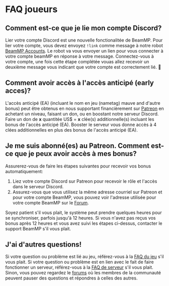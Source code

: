 # FAQ joueurs

## Comment est-ce que je lie mon compte Discord?
Lier votre compte Discord est une nouvelle fonctionalitée de BeamMP. Pour lier votre compte, vous devez envoyez `!link` comme message à notre robot [BeamMP Accounts](https://discordapp.com/channels/@me/1201234743568634026/).
Le robot va vous envoyer un lien pour vous connecter à votre compte beamMP en réponse à votre message. Connectez-vous à votre compte, une fois cette étape complétée vouas allez recevoir un deuxième message vous indicant que votre compte est correctement lié. 🎉

## Comment avoir accès à l'accès anticipé (early acces)?

L'accès anticipé (EA) (incluant le nom en jeu (nametag) mauve and d'autre bonus) peut être obtenus en nous supportant financièrement sur [Patreon](https://patreon.com/BeamMP) en achetant un niveau, faisant un don, ou en boostant notre serveur Discord.
Faire un don de **x** quantitée US$ = **x** clée(s) additionnelle(s) incluant les bonus de l'accès anticipé (EA).
Booster le serveur vous donne accès à 4 clées additionnelles en plus des bonus de l'accès anticipé (EA).

## Je me suis abonné(es) au Patreon. Comment est-ce que je peux avoir accès à mes bonus?

Assurerez-vous de faire les étapes suivantes pour recevoir vos bonus automatiquement:

1. Liez votre compte Discord sur Patreon pour recevoir le rôle et l'accès dans le serveur Discord.
2. Assurez-vous que vous utilisez la même adresse courriel sur Patreon et pour votre compte BeamMP, vous pouvez voir l'adresse utilisée pour votre compte BeamMP sur le [Forum](https://forum.beammp.com/).

Soyez patient s'il vous plait, le système peut prendre quelques heures pour se synchroniser, parfois jusqu'à 12 heures. Si vous n'avez pas reçus vos bonus après 12 heures et vous avez suivi les étapes ci-dessus, contacter le support BeamMP s'il vous plait.

## J'ai d'autres questions!

Si votre question ou problème est lié au jeu, référez-vous à la  [FAQ du jeu](game-faq.md) s'il vous plait. 
Si votre question ou problème est en lien avec le fait de faire fonctionner un serveur, référez-vous à la [FAQ de serveur](server-faq.md) s'il vous plait.
Sinon, vous pouvez regardez le [forums](https://forum.beammp.com/c/faq/35) où les membres de la communauté peuvent pauser des questions et répondres à celles des autres.
